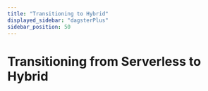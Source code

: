 ```yaml
---
title: "Transitioning to Hybrid"
displayed_sidebar: "dagsterPlus"
sidebar_position: 50
---
```


# Transitioning from Serverless to Hybrid